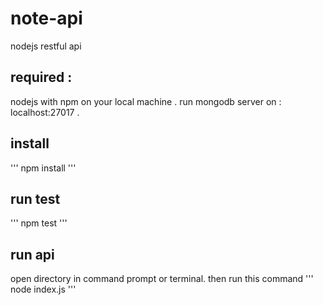 # note-api
nodejs restful api

## required :
nodejs with npm on your local machine .
run mongodb server on : localhost:27017 .

## install
'''
npm install
'''

## run test
'''
npm test
'''

## run api
open directory in command prompt or terminal.
then run this command
'''
node index.js
'''

